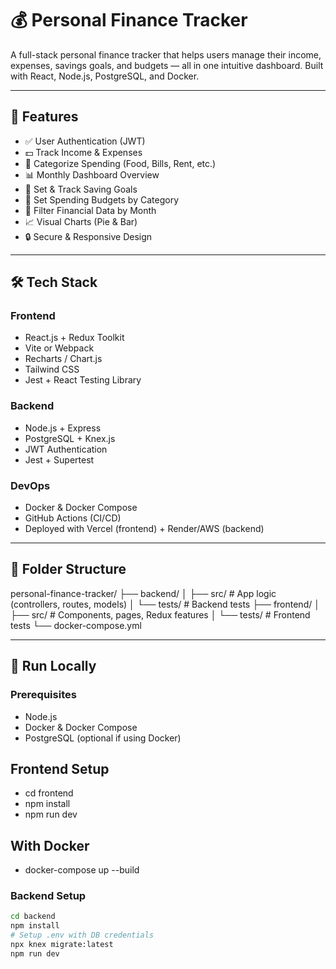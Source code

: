 # 💰 Personal Finance Tracker

A full-stack personal finance tracker that helps users manage their income, expenses, savings goals, and budgets — all in one intuitive dashboard. Built with React, Node.js, PostgreSQL, and Docker.

---

## 🚀 Features

- ✅ User Authentication (JWT)
- 💵 Track Income & Expenses
- 🧾 Categorize Spending (Food, Bills, Rent, etc.)
- 📊 Monthly Dashboard Overview
- 🎯 Set & Track Saving Goals
- 💸 Set Spending Budgets by Category
- 📅 Filter Financial Data by Month
- 📈 Visual Charts (Pie & Bar)
- 🔒 Secure & Responsive Design

---

## 🛠 Tech Stack

### Frontend
- React.js + Redux Toolkit
- Vite or Webpack
- Recharts / Chart.js
- Tailwind CSS
- Jest + React Testing Library

### Backend
- Node.js + Express
- PostgreSQL + Knex.js
- JWT Authentication
- Jest + Supertest

### DevOps
- Docker & Docker Compose
- GitHub Actions (CI/CD)
- Deployed with Vercel (frontend) + Render/AWS (backend)

---

## 📁 Folder Structure

personal-finance-tracker/
├── backend/
│ ├── src/ # App logic (controllers, routes, models)
│ └── tests/ # Backend tests
├── frontend/
│ ├── src/ # Components, pages, Redux features
│ └── tests/ # Frontend tests
└── docker-compose.yml


---

## 🧪 Run Locally

### Prerequisites
- Node.js
- Docker & Docker Compose
- PostgreSQL (optional if using Docker)


## Frontend Setup

- cd frontend
- npm install
- npm run dev

## With Docker
- docker-compose up --build


### Backend Setup

```bash
cd backend
npm install
# Setup .env with DB credentials
npx knex migrate:latest
npm run dev
